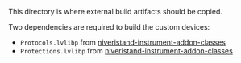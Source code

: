 This directory is where external build artifacts should be copied.

Two dependencies are required to build the custom devices:
- `Protocols.lvlibp` from [niveristand-instrument-addon-classes](https://github.com/ni/niveristand-instrument-addon-classes)
- `Protections.lvlibp` from [niveristand-instrument-addon-classes](https://github.com/ni/niveristand-instrument-addon-classes)
